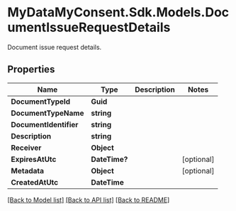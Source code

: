 # MyDataMyConsent.Sdk.Models.DocumentIssueRequestDetails
Document issue request details.

## Properties

Name | Type | Description | Notes
------------ | ------------- | ------------- | -------------
**DocumentTypeId** | **Guid** |  | 
**DocumentTypeName** | **string** |  | 
**DocumentIdentifier** | **string** |  | 
**Description** | **string** |  | 
**Receiver** | **Object** |  | 
**ExpiresAtUtc** | **DateTime?** |  | [optional] 
**Metadata** | **Object** |  | [optional] 
**CreatedAtUtc** | **DateTime** |  | 

[[Back to Model list]](../README.md#documentation-for-models) [[Back to API list]](../README.md#documentation-for-api-endpoints) [[Back to README]](../README.md)

